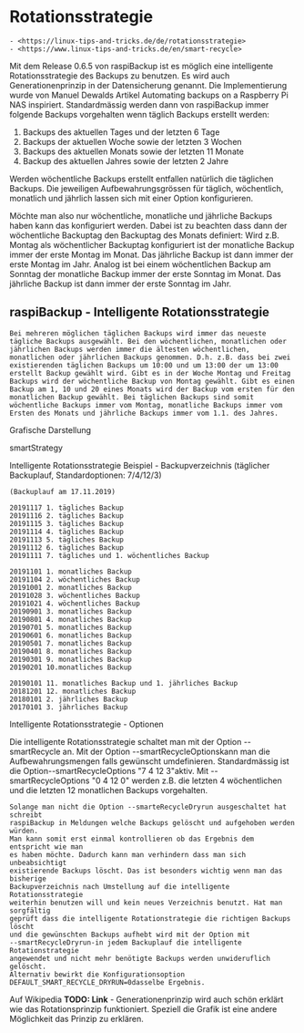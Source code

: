 # Rotationsstrategie

``` admonish note title="Quelle"
- <https://linux-tips-and-tricks.de/de/rotationsstrategie>
- <https://www.linux-tips-and-tricks.de/en/smart-recycle>
```




Mit dem Release 0.6.5 von raspiBackup ist es möglich eine intelligente
Rotationsstrategie des Backups zu benutzen. Es wird auch Generationenprinzip in
der Datensicherung genannt. Die Implementierung wurde von Manuel Dewalds
Artikel Automating backups on a Raspberry Pi NAS inspiriert. Standardmässig
werden dann von raspiBackup immer folgende Backups vorgehalten wenn täglich
Backups erstellt werden:

1. Backups des aktuellen Tages und der letzten 6 Tage
2. Backups der aktuellen Woche sowie der letzten 3 Wochen
3. Backups des aktuellen Monats sowie der letzten 11 Monate
4. Backup des aktuellen Jahres sowie der letzten 2 Jahre

Werden wöchentliche Backups erstellt entfallen natürlich die täglichen Backups.
Die jeweiligen Aufbewahrungsgrössen für täglich, wöchentlich, monatlich und
jährlich lassen sich mit einer Option konfigurieren.

Möchte man also nur wöchentliche, monatliche und jährliche Backups haben kann
das konfiguriert werden. Dabei ist zu beachten dass dann der wöchentliche
Backuptag den Backuptag des Monats definiert: Wird z.B. Montag als
wöchentlicher Backuptag konfiguriert ist der monatliche Backup immer der erste
Montag im Monat. Das jährliche Backup ist dann immer der erste Montag im Jahr.
Analog ist bei einem wöchentlichen Backup am Sonntag der monatliche Backup
immer der erste Sonntag im Monat. Das jährliche Backup ist dann immer der erste
Sonntag im Jahr.


## raspiBackup - Intelligente Rotationsstrategie

``` admonish info title="Hinweis"
Bei mehreren möglichen täglichen Backups wird immer das neueste tägliche Backups ausgewählt. Bei den wöchentlichen, monatlichen oder jährlichen Backups werden immer die ältesten wöchentlichen, monatlichen oder jährlichen Backups genommen. D.h. z.B. dass bei zwei existierenden täglichen Backups um 10:00 und um 13:00 der um 13:00 erstellt Backup gewählt wird. Gibt es in der Woche Montag und Freitag Backups wird der wöchentliche Backup von Montag gewählt. Gibt es einen Backup am 1, 10 und 20 eines Monats wird der Backup vom ersten für den monatlichen Backup gewählt. Bei täglichen Backups sind somit wöchentliche Backups immer vom Montag, monatliche Backups immer vom Ersten des Monats und jährliche Backups immer vom 1.1. des Jahres.
```

Grafische Darstellung

smartStrategy


Intelligente Rotationsstrategie Beispiel - Backupverzeichnis (täglicher Backuplauf, Standardoptionen: 7/4/12/3)

    (Backuplauf am 17.11.2019)

    20191117 1. tägliches Backup
    20191116 2. tägliches Backup
    20191115 3. tägliches Backup
    20191114 4. tägliches Backup
    20191113 5. tägliches Backup
    20191112 6. tägliches Backup
    20191111 7. tägliches und 1. wöchentliches Backup

    20191101 1. monatliches Backup
    20191104 2. wöchentliches Backup
    20191001 2. monatliches Backup
    20191028 3. wöchentliches Backup
    20191021 4. wöchentliches Backup
    20190901 3. monatliches Backup
    20190801 4. monatliches Backup
    20190701 5. monatliches Backup
    20190601 6. monatliches Backup
    20190501 7. monatliches Backup
    20190401 8. monatliches Backup
    20190301 9. monatliches Backup
    20190201 10.monatliches Backup

    20190101 11. monatliches Backup und 1. jährliches Backup
    20181201 12. monatliches Backup
    20180101 2. jährliches Backup
    20170101 3. jährliches Backup


Intelligente Rotationsstrategie - Optionen

Die intelligente Rotationsstrategie schaltet man mit der Option --smartRecycle
an. Mit der Option --smartRecycleOptionskann man die Aufbewahrungsmengen falls
gewünscht umdefinieren. Standardmässig ist die Option--smartRecycleOptions "7 4
12 3"aktiv. Mit --smartRecycleOptions "0 4 12 0" werden z.B. die letzten 4
wöchentlichen und die letzten 12 monatlichen Backups vorgehalten.

``` admonish caution title="Wichtiger Hinweis"
Solange man nicht die Option --smarteRecycleDryrun ausgeschaltet hat schreibt
raspiBackup in Meldungen welche Backups gelöscht und aufgehoben werden würden.
Man kann somit erst einmal kontrollieren ob das Ergebnis dem entspricht wie man
es haben möchte. Dadurch kann man verhindern dass man sich unbeabsichtigt
existierende Backups löscht. Das ist besonders wichtig wenn man das bisherige
Backupverzeichnis nach Umstellung auf die intelligente Rotationsstrategie
weiterhin benutzen will und kein neues Verzeichnis benutzt. Hat man sorgfältig
geprüft dass die intelligente Rotationstrategie die richtigen Backups löscht
und die gewünschten Backups aufhebt wird mit der Option mit
--smartRecycleDryrun-in jedem Backuplauf die intelligente Rotationstrategie
angewendet und nicht mehr benötigte Backups werden unwideruflich gelöscht.
Alternativ bewirkt die Konfigurationsoption
DEFAULT_SMART_RECYCLE_DRYRUN=0dasselbe Ergebnis.
```

Auf Wikipedia **TODO: Link** - Generationenprinzip wird auch schön erklärt wie das Rotationsprinzip funktioniert.
Speziell die Grafik ist eine andere Möglichkeit das Prinzip zu erklären.
